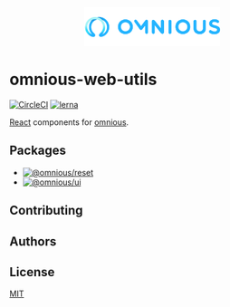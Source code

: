 <div align="center">
  <a href="https://github.com/omnious-dev/omnious-web-utils" title="Omnious Web Utils">
    <img alt="Omnious Web Utils" src="https://raw.githubusercontent.com/omnious-dev/i/master/omnious-logo.png" width="240px" />
  </a>
  <br />
</div>

# omnious-web-utils

[![CircleCI][circleci]][circleci.url]
[![lerna][lerna]][lerna.url]

[React](http://facebook.github.io/react/) components for [omnious](https://www.omnious.com).

## Packages

- [![@omnious/reset][@omnious/reset]][@omnious/reset.url]
- [![@omnious/ui][@omnious/ui]][@omnious/ui.url]

## Contributing

## Authors

## License

[MIT](LICENSE)

[circleci]: https://circleci.com/gh/omnious-dev/omnious-web-utils.svg?style=svg
[circleci.url]: https://circleci.com/gh/omnious-dev/omnious-web-utils
[lerna]: https://img.shields.io/badge/maintained%20with-lerna-cc00ff.svg
[lerna.url]: https://lernajs.io/
[@omnious/reset]: https://img.shields.io/npm/v/@omnious/ui.svg?label=@omnious/reset
[@omnious/reset.url]: https://www.npmjs.com/package/@omnious/reset
[@omnious/ui]: https://img.shields.io/npm/v/@omnious/ui.svg?label=@omnious/ui
[@omnious/ui.url]: https://www.npmjs.com/package/@omnious/ui
